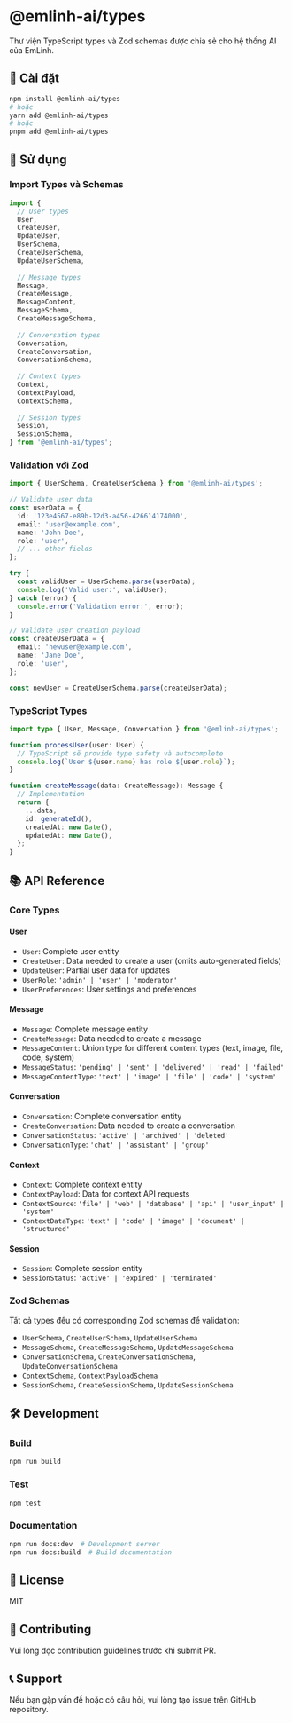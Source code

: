 # @emlinh-ai/types

Thư viện TypeScript types và Zod schemas được chia sẻ cho hệ thống AI của EmLinh.

## 🚀 Cài đặt

```bash
npm install @emlinh-ai/types
# hoặc
yarn add @emlinh-ai/types
# hoặc
pnpm add @emlinh-ai/types
```

## 📖 Sử dụng

### Import Types và Schemas

```typescript
import {
  // User types
  User,
  CreateUser,
  UpdateUser,
  UserSchema,
  CreateUserSchema,
  UpdateUserSchema,
  
  // Message types
  Message,
  CreateMessage,
  MessageContent,
  MessageSchema,
  CreateMessageSchema,
  
  // Conversation types
  Conversation,
  CreateConversation,
  ConversationSchema,
  
  // Context types
  Context,
  ContextPayload,
  ContextSchema,
  
  // Session types
  Session,
  SessionSchema,
} from '@emlinh-ai/types';
```

### Validation với Zod

```typescript
import { UserSchema, CreateUserSchema } from '@emlinh-ai/types';

// Validate user data
const userData = {
  id: '123e4567-e89b-12d3-a456-426614174000',
  email: 'user@example.com',
  name: 'John Doe',
  role: 'user',
  // ... other fields
};

try {
  const validUser = UserSchema.parse(userData);
  console.log('Valid user:', validUser);
} catch (error) {
  console.error('Validation error:', error);
}

// Validate user creation payload
const createUserData = {
  email: 'newuser@example.com',
  name: 'Jane Doe',
  role: 'user',
};

const newUser = CreateUserSchema.parse(createUserData);
```

### TypeScript Types

```typescript
import type { User, Message, Conversation } from '@emlinh-ai/types';

function processUser(user: User) {
  // TypeScript sẽ provide type safety và autocomplete
  console.log(`User ${user.name} has role ${user.role}`);
}

function createMessage(data: CreateMessage): Message {
  // Implementation
  return {
    ...data,
    id: generateId(),
    createdAt: new Date(),
    updatedAt: new Date(),
  };
}
```

## 📚 API Reference

### Core Types

#### User
- `User`: Complete user entity
- `CreateUser`: Data needed to create a user (omits auto-generated fields)
- `UpdateUser`: Partial user data for updates
- `UserRole`: `'admin' | 'user' | 'moderator'`
- `UserPreferences`: User settings and preferences

#### Message
- `Message`: Complete message entity
- `CreateMessage`: Data needed to create a message
- `MessageContent`: Union type for different content types (text, image, file, code, system)
- `MessageStatus`: `'pending' | 'sent' | 'delivered' | 'read' | 'failed'`
- `MessageContentType`: `'text' | 'image' | 'file' | 'code' | 'system'`

#### Conversation
- `Conversation`: Complete conversation entity
- `CreateConversation`: Data needed to create a conversation
- `ConversationStatus`: `'active' | 'archived' | 'deleted'`
- `ConversationType`: `'chat' | 'assistant' | 'group'`

#### Context
- `Context`: Complete context entity
- `ContextPayload`: Data for context API requests
- `ContextSource`: `'file' | 'web' | 'database' | 'api' | 'user_input' | 'system'`
- `ContextDataType`: `'text' | 'code' | 'image' | 'document' | 'structured'`

#### Session
- `Session`: Complete session entity
- `SessionStatus`: `'active' | 'expired' | 'terminated'`

### Zod Schemas

Tất cả types đều có corresponding Zod schemas để validation:
- `UserSchema`, `CreateUserSchema`, `UpdateUserSchema`
- `MessageSchema`, `CreateMessageSchema`, `UpdateMessageSchema`
- `ConversationSchema`, `CreateConversationSchema`, `UpdateConversationSchema`
- `ContextSchema`, `ContextPayloadSchema`
- `SessionSchema`, `CreateSessionSchema`, `UpdateSessionSchema`

## 🛠️ Development

### Build

```bash
npm run build
```

### Test

```bash
npm test
```

### Documentation

```bash
npm run docs:dev  # Development server
npm run docs:build  # Build documentation
```

## 📄 License

MIT

## 🤝 Contributing

Vui lòng đọc contribution guidelines trước khi submit PR.

## 📞 Support

Nếu bạn gặp vấn đề hoặc có câu hỏi, vui lòng tạo issue trên GitHub repository.